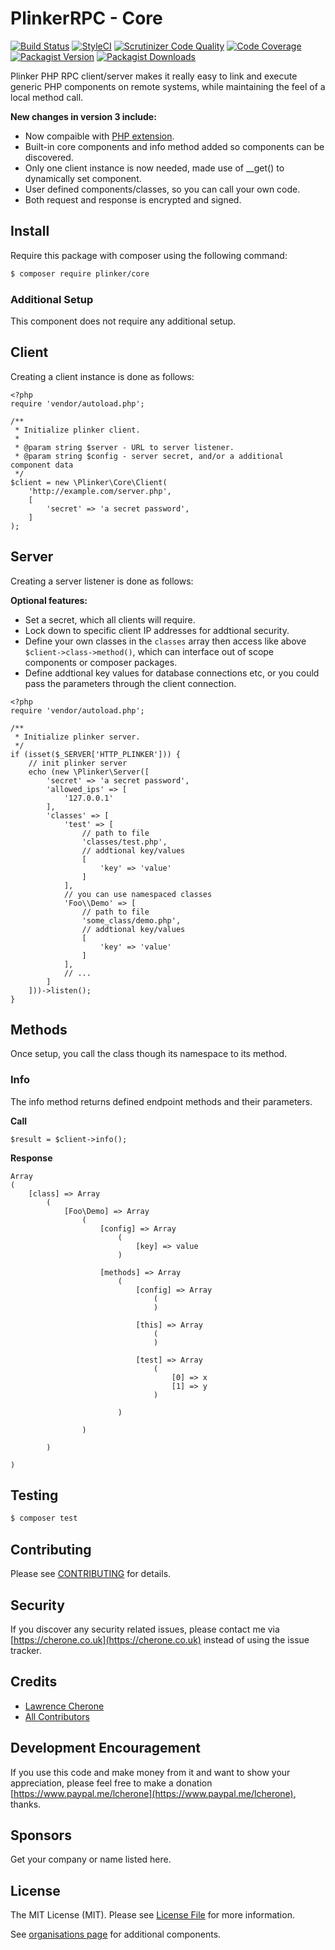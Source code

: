 **PlinkerRPC - Core**
=========

[![Build Status](https://travis-ci.org/plinker-rpc/core.svg?branch=master)](https://travis-ci.org/plinker-rpc/core)
[![StyleCI](https://styleci.io/repos/103975908/shield?branch=master)](https://styleci.io/repos/103975908)
[![Scrutinizer Code Quality](https://scrutinizer-ci.com/g/plinker-rpc/core/badges/quality-score.png?b=master)](https://scrutinizer-ci.com/g/plinker-rpc/core/?branch=master)
[![Code Coverage](https://scrutinizer-ci.com/g/plinker-rpc/core/badges/coverage.png?b=master)](https://scrutinizer-ci.com/g/plinker-rpc/core/code-structure/master/code-coverage)
[![Packagist Version](https://img.shields.io/packagist/v/plinker/core.svg?style=flat-square)](https://github.com/plinker-rpc/core/releases)
[![Packagist Downloads](https://img.shields.io/packagist/dt/plinker/core.svg?style=flat-square)](https://packagist.org/packages/plinker/core)

Plinker PHP RPC client/server makes it really easy to link and execute generic PHP components on remote systems, while maintaining the feel of a local method call.

**New changes in version 3 include:**

 - Now compaible with [PHP extension](https://github.com/plinker-rpc/php-ext).
 - Built-in core components and info method added so components can be discovered.
 - Only one client instance is now needed, made use of __get() to dynamically set component.
 - User defined components/classes, so you can call your own code.
 - Both request and response is encrypted and signed.

## Install

Require this package with composer using the following command:

``` bash
$ composer require plinker/core
```

### Additional Setup

This component does not require any additional setup.

## Client

Creating a client instance is done as follows:


    <?php
    require 'vendor/autoload.php';

    /**
     * Initialize plinker client.
     *
     * @param string $server - URL to server listener.
     * @param string $config - server secret, and/or a additional component data
     */
    $client = new \Plinker\Core\Client(
        'http://example.com/server.php',
        [
            'secret' => 'a secret password',
        ]
    );
    

## Server

Creating a server listener is done as follows:

**Optional features:**

 - Set a secret, which all clients will require. 
 - Lock down to specific client IP addresses for addtional security.
 - Define your own classes in the `classes` array then access like above `$client->class->method()`, which can interface out of scope components or composer packages.
 - Define addtional key values for database connections etc, or you could pass the parameters through the client connection.

<!-- after list code block fix -->

    <?php
    require 'vendor/autoload.php';

    /**
     * Initialize plinker server.
     */
    if (isset($_SERVER['HTTP_PLINKER'])) {
        // init plinker server
        echo (new \Plinker\Server([
            'secret' => 'a secret password',
            'allowed_ips' => [
                '127.0.0.1'
            ],
            'classes' => [
                'test' => [
                    // path to file
                    'classes/test.php',
                    // addtional key/values
                    [
                        'key' => 'value'
                    ]
                ],
                // you can use namespaced classes
                'Foo\\Demo' => [
                    // path to file
                    'some_class/demo.php',
                    // addtional key/values
                    [
                        'key' => 'value'
                    ]
                ],
                // ...
            ]
        ]))->listen();
    }
    

## Methods

Once setup, you call the class though its namespace to its method.


### Info

The info method returns defined endpoint methods and their parameters.

**Call**


```
$result = $client->info();
```

**Response**
```
Array
(
    [class] => Array
        (
            [Foo\Demo] => Array
                (
                    [config] => Array
                        (
                            [key] => value
                        )

                    [methods] => Array
                        (
                            [config] => Array
                                (
                                )

                            [this] => Array
                                (
                                )

                            [test] => Array
                                (
                                    [0] => x
                                    [1] => y
                                )

                        )

                )

        )

)
```

## Testing

``` bash
$ composer test
```

## Contributing

Please see [CONTRIBUTING](https://github.com/plinker-rpc/core/blob/master/CONTRIBUTING) for details.

## Security

If you discover any security related issues, please contact me via [https://cherone.co.uk](https://cherone.co.uk) instead of using the issue tracker.

## Credits

- [Lawrence Cherone](https://github.com/lcherone)
- [All Contributors](https://github.com/plinker-rpc/core/graphs/contributors)


## Development Encouragement

If you use this code and make money from it and want to show your appreciation,
please feel free to make a donation [https://www.paypal.me/lcherone](https://www.paypal.me/lcherone), thanks.

## Sponsors

Get your company or name listed here.

## License

The MIT License (MIT). Please see [License File](https://github.com/plinker-rpc/core/blob/master/LICENSE) for more information.

See [organisations page](https://github.com/plinker-rpc) for additional components.

